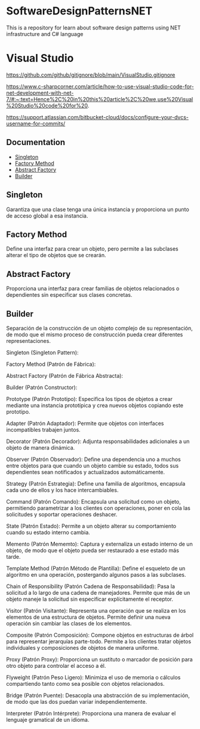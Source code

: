 # SoftwareDesignPatternsNET
This is a repository for learn about software design patterns using NET infrastructure and C# language

# Visual Studio
https://github.com/github/gitignore/blob/main/VisualStudio.gitignore


https://www.c-sharpcorner.com/article/how-to-use-visual-studio-code-for-net-development-with-net-7/#:~:text=Hence%2C%20in%20this%20article%2C%20we,use%20Visual%20Studio%20code%20for%20.

https://support.atlassian.com/bitbucket-cloud/docs/configure-your-dvcs-username-for-commits/

## Documentation

* [Singleton](#singleton)
* [Factory Method ](#factory-method )
* [Abstract Factory](#abstract-factory)
* [Builder](#builder)


## Singleton

Garantiza que una clase tenga una única instancia y proporciona un punto de acceso global a esa instancia.

## Factory Method 

Define una interfaz para crear un objeto, pero permite a las subclases alterar el tipo de objetos que se crearán.

## Abstract Factory

Proporciona una interfaz para crear familias de objetos relacionados o dependientes sin especificar sus clases concretas.

## Builder

Separación de la construcción de un objeto complejo de su representación, de modo que el mismo proceso de construcción pueda crear diferentes representaciones.

Singleton (Singleton Pattern): 

Factory Method (Patrón de Fábrica): 

Abstract Factory (Patrón de Fábrica Abstracta): 

Builder (Patrón Constructor): 

Prototype (Patrón Prototipo): Especifica los tipos de objetos a crear mediante una instancia prototípica y crea nuevos objetos copiando este prototipo.

Adapter (Patrón Adaptador): Permite que objetos con interfaces incompatibles trabajen juntos.

Decorator (Patrón Decorador): Adjunta responsabilidades adicionales a un objeto de manera dinámica.

Observer (Patrón Observador): Define una dependencia uno a muchos entre objetos para que cuando un objeto cambie su estado, todos sus dependientes sean notificados y actualizados automáticamente.

Strategy (Patrón Estrategia): Define una familia de algoritmos, encapsula cada uno de ellos y los hace intercambiables.

Command (Patrón Comando): Encapsula una solicitud como un objeto, permitiendo parametrizar a los clientes con operaciones, poner en cola las solicitudes y soportar operaciones deshacer.

State (Patrón Estado): Permite a un objeto alterar su comportamiento cuando su estado interno cambia.

Memento (Patrón Mememto): Captura y externaliza un estado interno de un objeto, de modo que el objeto pueda ser restaurado a ese estado más tarde.

Template Method (Patrón Método de Plantilla): Define el esqueleto de un algoritmo en una operación, postergando algunos pasos a las subclases.

Chain of Responsibility (Patrón Cadena de Responsabilidad): Pasa la solicitud a lo largo de una cadena de manejadores. Permite que más de un objeto maneje la solicitud sin especificar explícitamente el receptor.

Visitor (Patrón Visitante): Representa una operación que se realiza en los elementos de una estructura de objetos. Permite definir una nueva operación sin cambiar las clases de los elementos.

Composite (Patrón Composición): Compone objetos en estructuras de árbol para representar jerarquías parte-todo. Permite a los clientes tratar objetos individuales y composiciones de objetos de manera uniforme.

Proxy (Patrón Proxy): Proporciona un sustituto o marcador de posición para otro objeto para controlar el acceso a él.

Flyweight (Patrón Peso Ligero): Minimiza el uso de memoria o cálculos compartiendo tanto como sea posible con objetos relacionados.

Bridge (Patrón Puente): Desacopla una abstracción de su implementación, de modo que las dos puedan variar independientemente.

Interpreter (Patrón Intérprete): Proporciona una manera de evaluar el lenguaje gramatical de un idioma.